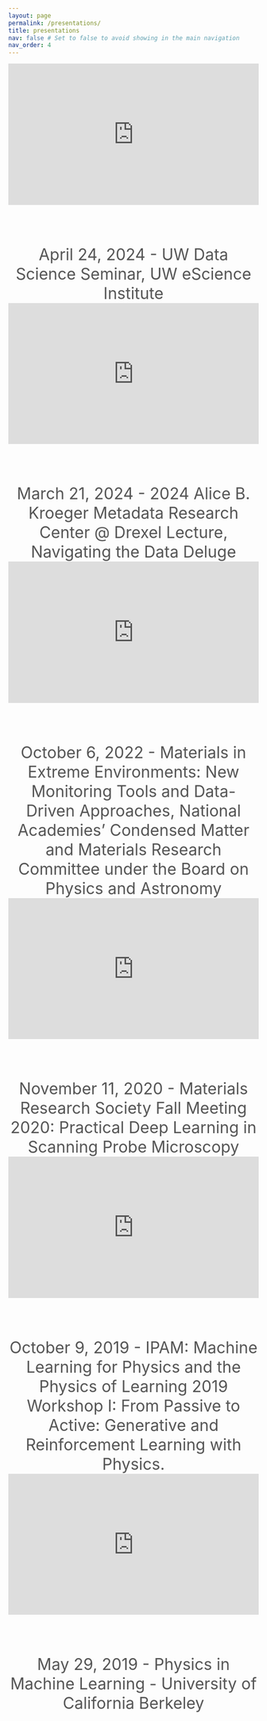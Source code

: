 ```yaml
---
layout: page
permalink: /presentations/
title: presentations
nav: false # Set to false to avoid showing in the main navigation
nav_order: 4
---
```


<style>
    .video-container {
        position: relative;
        width: 100%;
        padding-bottom: 56.25%; /* 16:9 aspect ratio */
        height: 0;
        overflow: hidden;
    }

    .video-container iframe {
        position: absolute;
        top: 0;
        left: 0;
        width: 100%;
        height: 100%;
        border: 0;
    }

    .caption {
        text-align: center;
        font-size: 24pt;
        color: #555;
        margin-top: 60pt;
    }
</style>

<div class="video-container">
    <iframe src="https://www.youtube.com/embed/_9laZzCzkXQ" title="UW Data Science Seminar 04/24: Joshua C. Agar" 
        allow="accelerometer; autoplay; clipboard-write; encrypted-media; gyroscope; picture-in-picture; web-share" 
        referrerpolicy="strict-origin-when-cross-origin" allowfullscreen></iframe>
</div>
<div class="caption">
    April 24, 2024 - UW Data Science Seminar, UW eScience Institute
</div>

<div class="video-container">
    <iframe src="https://www.youtube.com/embed/ULpxnhMn-II" title="2024 Alice B. Kroeger Metadata Research Center @ Drexel Lecture Navigating the Data Deluge" 
        allow="accelerometer; autoplay; clipboard-write; encrypted-media; gyroscope; picture-in-picture; web-share" 
        referrerpolicy="strict-origin-when-cross-origin" allowfullscreen></iframe>
</div>
<div class="caption">
    March 21, 2024 - 2024 Alice B. Kroeger Metadata Research Center @ Drexel Lecture, Navigating the Data Deluge
</div>

<div class="video-container">
    <iframe src="https://www.youtube.com/embed/rCoDPdLomKQ" title="Codesign of Parsimonious Machine Learning for High Velocity Materials Microscopy on the Edge" 
        allow="accelerometer; autoplay; clipboard-write; encrypted-media; gyroscope; picture-in-picture; web-share" 
        referrerpolicy="strict-origin-when-cross-origin" allowfullscreen></iframe>
</div>
<div class="caption">
    October 6, 2022 - Materials in Extreme Environments: New Monitoring Tools and Data-Driven Approaches, National Academies’ Condensed Matter and Materials Research Committee under the Board on Physics and Astronomy
</div>

<div class="video-container">
    <iframe src="https://www.youtube.com/embed/Bd8pru20UyA" title="Practical Deep Learning in Scanning Probe Microscopy" 
        allow="accelerometer; autoplay; clipboard-write; encrypted-media; gyroscope; picture-in-picture; web-share" 
        referrerpolicy="strict-origin-when-cross-origin" allowfullscreen></iframe>
</div>
<div class="caption">
    November 11, 2020 - Materials Research Society Fall Meeting 2020: Practical Deep Learning in Scanning Probe Microscopy
</div>


<div class="video-container">
    <iframe src="https://www.youtube.com/embed/Gxf6Tb-b2AA" title="Joshua Agar: Automatic Feature Extraction from Hyperspectral Imagery using Deep Recurrent Neural Network" 
        allow="accelerometer; autoplay; clipboard-write; encrypted-media; gyroscope; picture-in-picture; web-share" 
        referrerpolicy="strict-origin-when-cross-origin" allowfullscreen></iframe>
</div>
<div class="caption">
    October 9, 2019 - IPAM: Machine Learning for Physics and the Physics of Learning 2019 Workshop I: From Passive to Active: Generative and Reinforcement Learning with Physics.
</div>

<div class="video-container">
    <iframe src="https://www.youtube.com/embed/sP4KxuFBWZ4" title="1.18 - Agar - Deducing Inference from Hyperspectral Imaging of Materials" 
        allow="accelerometer; autoplay; clipboard-write; encrypted-media; gyroscope; picture-in-picture; web-share" 
        referrerpolicy="strict-origin-when-cross-origin" allowfullscreen></iframe>
</div>
<div class="caption">
    May 29, 2019 - Physics in Machine Learning - University of California Berkeley
</div>
